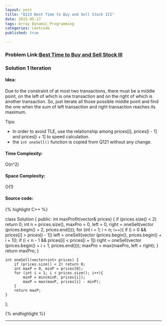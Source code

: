 ```yaml
---
layout: post
title: "Q123 Best Time to Buy and Sell Stock III"
date: 2015-05-17
tags: Array Dynamic_Programming
categories: Leetcode
published: true

---
```

### Problem Link:[Best Time to Buy and Sell Stock III](https://leetcode.com/problems/best-time-to-buy-and-sell-stock-iii/) 

### Solution 1 Iteration

#### Idea:
 
Due to the constraint of at most two transactions, there must be a middle point, on the left of which is one transaction and on the right of which is another transaction. So, just iterate all those possible middle point and find the one when the sum of left transaction and right transaction reaches its maximum. 

Tips:   

* In order to avoid TLE, use the relationship among prices[i], prices[i - 1] and prices[i + 1] to speed calculation.    
* the `int oneSell()` function is copied from Q121 without any change.

#### Time Complexity:

O(n^2)

#### Space Complexity:

O(1)

#### Source code:

{% highlight C++ %}

class Solution {
public:
    int maxProfit(vector<int>& prices) {
        if (prices.size() < 2) return 0;
        int n = prices.size(), maxPro = 0, left = 0, right = oneSell(vector<int> (prices.begin() + 2, prices.end()));
        for (int i = 1; i < n; i++){
            if (i > 0 && prices[i] > prices[i - 1])
                left = oneSell(vector<int> (prices.begin(), prices.begin() + i + 1));
            if (i < n - 1 && prices[i] < prices[i + 1])
                right = oneSell(vector<int> (prices.begin() + i + 1, prices.end()));
            maxPro = max(maxPro, left + right);
        }
        return maxPro;
    }
    
    int oneSell(vector<int> prices) {
        if (prices.size() < 2) return 0;
        int maxP = 0, minP = prices[0];
        for (int i = 1; i < prices.size(); i++){
            minP = min(minP, prices[i]);
            maxP = max(maxP, prices[i] - minP);
        }
        return maxP;
    }
};


{% endhighlight %}

---
